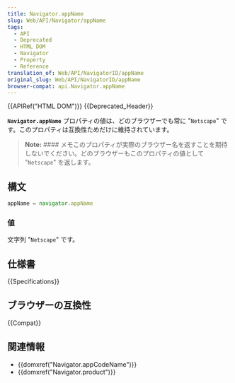 ```yaml
---
title: Navigator.appName
slug: Web/API/Navigator/appName
tags:
  - API
  - Deprecated
  - HTML DOM
  - Navigator
  - Property
  - Reference
translation_of: Web/API/NavigatorID/appName
original_slug: Web/API/NavigatorID/appName
browser-compat: api.Navigator.appName
---
```

{{APIRef("HTML DOM")}} {{Deprecated_Header}}

**`Navigator.appName`** プロパティの値は、どのブラウザーでも常に "`Netscape`" です。このプロパティは互換性ためだけに維持されています。

> **Note:** #### メモこのプロパティが実際のブラウザー名を返すことを期待しないでください。どのブラウザーもこのプロパティの値として "`Netscape`" を返します。

## 構文

```js
appName = navigator.appName
```

### 値

文字列 "`Netscape`" です。

## 仕様書

{{Specifications}}

## ブラウザーの互換性

{{Compat}}

## 関連情報

- {{domxref("Navigator.appCodeName")}}
- {{domxref("Navigator.product")}}
